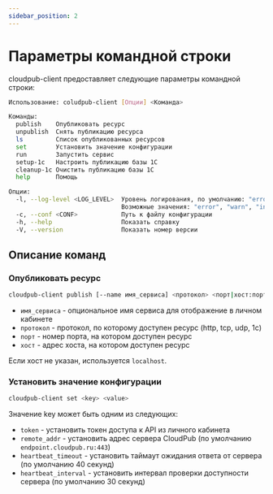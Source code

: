 ```yaml
---
sidebar_position: 2
---
```


# Параметры командной строки

cloudpub-client предоставляет следующие параметры командной строки:

```bash
Использование: coludpub-client [Опции] <Команда>

Команды:
  publish    Опубликовать ресурс
  unpublish  Снять публикацию ресурса
  ls         Список опубликованных ресурсов
  set        Установить значение конфигурации
  run        Запустить сервис
  setup-1c   Настроить публикацию базы 1С
  cleanup-1c Очистить публикацию базы 1С
  help       Помощь

Опции:
  -l, --log-level <LOG_LEVEL>  Уровень логирования, по умолчанию: "error".
                               Возможные значения: "error", "warn", "info", "debug"
  -c, --conf <CONF>            Путь к файлу конфигурации
  -h, --help                   Показать справку
  -V, --version                Показать номер версии
```

## Описание команд

### Опубликовать ресурс

```bash
cloudpub-client publish [--name имя_сервиса] <протокол> <порт|хост:порт>
```

- `имя_сервиса` - опциональное имя сервиса для отображение в личном кабинете
- `протокол` - протокол, по которому доступен ресурс (http, tcp, udp, 1c)
- `порт` - номер порта, на котором доступен ресурс
- `хост` - адрес хоста, на котором доступен ресурс

Если хост не указан, используется `localhost`.

### Установить значение конфигурации

```bash
cloudpub-client set <key> <value>
```

Значение key может быть одним из следующих:

- `token` - установить токен доступа к API из личного кабинета
- `remote_addr` - установить адрес сервера CloudPub (по умолчанию `endpoint.cloudpub.ru:443`)
- `heartbeat_timeout` - установить таймаут ожидания ответа от сервера (по умолчанию 40 секунд)
- `heartbeat_interval` - установить интервал проверки доступности сервера (по умолчанию 30 секунд)

